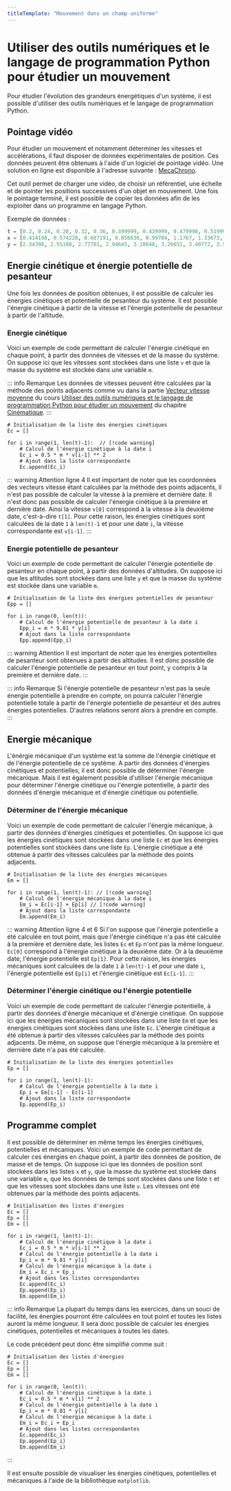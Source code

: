 ```yaml
---
titleTemplate: "Mouvement dans un champ uniforme"
---
```


# Utiliser des outils numériques et le langage de programmation Python pour étudier un mouvement

Pour étudier l'évolution des grandeurs énergétiques d'un système, il est possible d'utiliser des outils numériques et le langage de programmation Python.

## Pointage vidéo

Pour étudier un mouvement et notamment déterminer les vitesses et accélérations, il faut disposer de données expérimentales de position. Ces données peuvent être obtenues à l'aide d'un logiciel de pointage vidéo. Une solution en ligne est disponible à l'adresse suivante : [MecaChrono](https://www.eleves.online/MecaChrono/index.php?A=7&B=0&C=0&D=1&E=132&H=-1767820891&lang=fr).

Cet outil permet de charger une vidéo, de choisir un référentiel, une échelle et de pointer les positions successives d'un objet en mouvement. Une fois le pointage terminé, il est possible de copier les données afin de les exploiter dans un programme en langage Python.

Exemple de données :

```python
t = [0.2, 0.24, 0.28, 0.32, 0.36, 0.399999, 0.439999, 0.479998, 0.519997, 0.559997, 0.599997, 0.639997, 0.679997, 0.719997, 0.759997, 0.799997, 0.839997, 0.879997]
x = [0.414198, 0.574228, 0.687191, 0.856636, 0.99784, 1.1767, 1.33673, 1.4591, 1.61914, 1.76975, 1.92978, 2.06157, 2.20278, 2.36281, 2.48519, 2.61698, 2.76759, 2.92762]
y = [2.34398, 2.55108, 2.77701, 2.94645, 3.10648, 3.26651, 3.40772, 3.53009, 3.65247, 3.7466, 3.83133, 3.85957, 3.91605, 3.97253, 4.00077, 4.01019, 4.00077, 3.99136]
```

## Energie cinétique et énergie potentielle de pesanteur

Une fois les données de position obtenues, il est possible de calculer les énergies cinétiques et potentielle de pesanteur du système. Il est possible l'énergie cinétique à partir de la vitesse et l'énergie potentielle de pesanteur à partir de l'altitude.

### Energie cinétique

Voici un exemple de code permettant de calculer l'énergie cinétique en chaque point, à partir des données de vitesses et de la masse du système. On suppose ici que les vitesses sont stockées dans une liste `v` et que la masse du système est stockée dans une variable `m`.

::: info Remarque
Les données de vitesses peuvent être calculées par la méthode des points adjacents comme vu dans la partie [Vecteur vitesse moyenne](../cinematique/python#vecteur-vitesse-moyenne) du cours [Utiliser des outils numériques et le langage de programmation Python pour étudier un mouvement](../cinematique/python) du chapitre [Cinématique](../cinematique).
:::

```python:line-numbers
# Initialisation de la liste des énergies cinétiques
Ec = []

for i in range(1, len(t)-1):  // [!code warning]
    # Calcul de l'énergie cinétique à la date i
    Ec_i = 0.5 * m * v[i-1] ** 2
    # Ajout dans la liste correspondante
    Ec.append(Ec_i)
```

::: warning Attention ligne 4
Il est important de noter que les coordonnées des vecteurs vitesse étant calculées par la méthode des points adjacents, il n'est pas possible de calculer la vitesse à la première et dernière date. Il n'est donc pas possible de calculer l'énergie cinétique à la première et dernière date. Ainsi la vitesse `v[0]` correspond à la vitesse à la deuxième date, c'est-à-dire `t[1]`. Pour cette raison, les énergies cinétiques sont calculées de la date `1` à `len(t)-1` et pour une date `i`, la vitesse correspondante est `v[i-1]`.
:::

### Energie potentielle de pesanteur

Voici un exemple de code permettant de calculer l'énergie potentielle de pesanteur en chaque point, à partir des données d'altitudes. On suppose ici que les altitudes sont stockées dans une liste `y` et que la masse du système est stockée dans une variable `m`.

```python:line-numbers
# Initialisation de la liste des énergies potentielles de pesanteur
Epp = []

for i in range(0, len(t)):
    # Calcul de l'énergie potentielle de pesanteur à la date i
    Epp_i = m * 9.81 * y[i]
    # Ajout dans la liste correspondante
    Epp.append(Epp_i)
```

::: warning Attention
Il est important de noter que les énergies potentielles de pesanteur sont obtenues à partir des altitudes. Il est donc possible de calculer l'énergie potentielle de pesanteur en tout point, y compris à la première et dernière date.
:::

::: info Remarque
Si l'énergie potentielle de pesanteur n'est pas la seule énergie potentielle à prendre en compte, on pourra calculer l'énergie potentielle totale à partir de l'énergie potentielle de pesanteur et des autres énergies potentielles. D'autres relations seront alors à prendre en compte.
:::

## Energie mécanique

L'énérgie mécanique d'un système est la somme de l'énergie cinétique et de l'énergie potentielle de ce système. A partir des données d'énergies cinétiques et potentielles, il est donc possible de déterminer l'énergie mécanique. Mais il est également possible d'utiliser l'énergie mécanique pour déterminer l'énergie cinétique ou l'énergie potentielle, à partir des données d'énergie mécanique et d'énergie cinétique ou potentielle.

### Déterminer de l'énergie mécanique

Voici un exemple de code permettant de calculer l'énergie mécanique, à partir des données d'énergies cinétiques et potentielles. On suppose ici que les énergies cinétiques sont stockées dans une liste `Ec` et que les énergies potentielles sont stockées dans une liste `Ep`. L'énergie cinétique a été obtenue à partir des vitesses calculées par la méthode des points adjacents.

```python:line-numbers
# Initialisation de la liste des énergies mécaniques
Em = []

for i in range(1, len(t)-1): // [!code warning]
    # Calcul de l'énergie mécanique à la date i
    Em_i = Ec[i-1] + Ep[i] // [!code warning]
    # Ajout dans la liste correspondante
    Em.append(Em_i)
```

::: warning Attention ligne 4 et 6
Si l'on suppose que l'énergie potentielle a été calculée en tout point, mais que l'énergie cinétique n'a pas été calculée à la première et dernière date, les listes `Ec` et `Ep` n'ont pas la même longueur. `Ec[0]` correspond à l'énergie cinétique à la deuxième date. Or à la deuxième date, l'énergie potentielle est `Ep[1]`. Pour cette raison, les énergies mécaniques sont calculées de la date `1` à `len(t)-1` et pour une date `i`, l'énergie potentielle est `Ep[i]` et l'énergie cinétique est `Ec[i-1]`.
:::

### Déterminer l'énergie cinétique ou l'énergie potentielle

Voici un exemple de code permettant de calculer l'énergie potentielle, à partir des données d'énergie mécanique et d'énergie cinétique. On suppose ici que les énergies mécaniques sont stockées dans une liste `Em` et que les énergies cinétiques sont stockées dans une liste `Ec`. L'énergie cinétique a été obtenue à partir des vitesses calculées par la méthode des points adjacents. De même, on suppose que l'énergie mécanique à la première et dernière date n'a pas été calculée.

```python:line-numbers
# Initialisation de la liste des énergies potentielles
Ep = []

for i in range(1, len(t)-1):
    # Calcul de l'énergie potentielle à la date i
    Ep_i = Em[i-1] - Ec[i-1]
    # Ajout dans la liste correspondante
    Ep.append(Ep_i)
```

## Programme complet

Il est possible de déterminer en même temps les énergies cinétiques, potentielles et mécaniques. Voici un exemple de code permettant de calculer ces énergies en chaque point, à partir des données de position, de masse et de temps. On suppose ici que les données de position sont stockées dans les listes `x` et `y`, que la masse du système est stockée dans une variable `m`, que les données de temps sont stockées dans une liste `t` et que les vitesses sont stockées dans une liste `v`. Les vitesses ont été obtenues par la méthode des points adjacents.

```python:line-numbers
# Initialisation des listes d'énergies
Ec = []
Ep = []
Em = []

for i in range(1, len(t)-1):
    # Calcul de l'énergie cinétique à la date i
    Ec_i = 0.5 * m * v[i-1] ** 2
    # Calcul de l'énergie potentielle à la date i
    Ep_i = m * 9.81 * y[i]
    # Calcul de l'énergie mécanique à la date i
    Em_i = Ec_i + Ep_i
    # Ajout dans les listes correspondantes
    Ec.append(Ec_i)
    Ep.append(Ep_i)
    Em.append(Em_i)
```

::: info Remarque
La plupart du temps dans les exercices, dans un souci de facilité, les énergies pourront être calculées en tout point et toutes les listes auront la même longueur. Il sera donc possible de calculer les énergies cinétiques, potentielles et mécaniques à toutes les dates.

Le code précédent peut donc être simplifié comme suit :

```python:line-numbers
# Initialisation des listes d'énergies
Ec = []
Ep = []
Em = []

for i in range(0, len(t)):
    # Calcul de l'énergie cinétique à la date i
    Ec_i = 0.5 * m * v[i] ** 2
    # Calcul de l'énergie potentielle à la date i
    Ep_i = m * 9.81 * y[i]
    # Calcul de l'énergie mécanique à la date i
    Em_i = Ec_i + Ep_i
    # Ajout dans les listes correspondantes
    Ec.append(Ec_i)
    Ep.append(Ep_i)
    Em.append(Em_i)
```

:::

Il est ensuite possible de visualiser les énergies cinétiques, potentielles et mécaniques à l'aide de la bibliothèque `matplotlib`.
